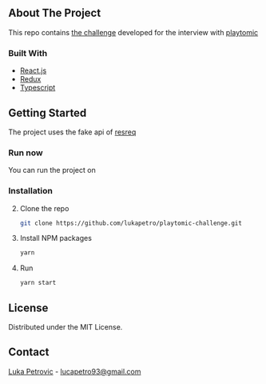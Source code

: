 ## About The Project

This repo contains [the challenge](https://gist.github.com/exhibiton/90895afb51b388e611fa5ad53948c7b2) developed for the interview with [playtomic](https://playtomic.io/)

### Built With

- [React.js](https://reactjs.org/)
- [Redux](https://redux.js.org/)
- [Typescript](https://www.typescriptlang.org/)

## Getting Started

The project uses the fake api of [resreq](https://reqres.in/)

### Run now

You can run the project on

### Installation

2. Clone the repo

   ```sh
   git clone https://github.com/lukapetro/playtomic-challenge.git
   ```

3. Install NPM packages

   ```sh
   yarn
   ```

4. Run
   ```sh
   yarn start
   ```

## License

Distributed under the MIT License.

## Contact

[Luka Petrovic](https://www.lukapetrovic.dev/) - lucapetro93@gmail.com

